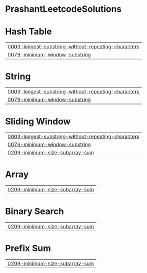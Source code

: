 # PrashantLeetcodeSolutions


# Hash Table
|  |
| ------- |
| [0003-longest-substring-without-repeating-characters](https://github.com/PrashantG-hub/PrashantLeetcodeSolutions/tree/master/0003-longest-substring-without-repeating-characters) |
| [0076-minimum-window-substring](https://github.com/PrashantG-hub/PrashantLeetcodeSolutions/tree/master/0076-minimum-window-substring) |
# String
|  |
| ------- |
| [0003-longest-substring-without-repeating-characters](https://github.com/PrashantG-hub/PrashantLeetcodeSolutions/tree/master/0003-longest-substring-without-repeating-characters) |
| [0076-minimum-window-substring](https://github.com/PrashantG-hub/PrashantLeetcodeSolutions/tree/master/0076-minimum-window-substring) |
# Sliding Window
|  |
| ------- |
| [0003-longest-substring-without-repeating-characters](https://github.com/PrashantG-hub/PrashantLeetcodeSolutions/tree/master/0003-longest-substring-without-repeating-characters) |
| [0076-minimum-window-substring](https://github.com/PrashantG-hub/PrashantLeetcodeSolutions/tree/master/0076-minimum-window-substring) |
| [0209-minimum-size-subarray-sum](https://github.com/PrashantG-hub/PrashantLeetcodeSolutions/tree/master/0209-minimum-size-subarray-sum) |
# Array
|  |
| ------- |
| [0209-minimum-size-subarray-sum](https://github.com/PrashantG-hub/PrashantLeetcodeSolutions/tree/master/0209-minimum-size-subarray-sum) |
# Binary Search
|  |
| ------- |
| [0209-minimum-size-subarray-sum](https://github.com/PrashantG-hub/PrashantLeetcodeSolutions/tree/master/0209-minimum-size-subarray-sum) |
# Prefix Sum
|  |
| ------- |
| [0209-minimum-size-subarray-sum](https://github.com/PrashantG-hub/PrashantLeetcodeSolutions/tree/master/0209-minimum-size-subarray-sum) |